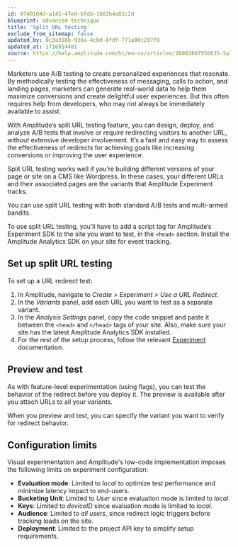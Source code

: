```yaml
---
id: 0740104d-a145-47ed-bfdb-1882b4a81c2d
blueprint: advanced-technique
title: 'Split URL testing'
exclude_from_sitemap: false
updated_by: 0c3a318b-936a-4cbd-8fdf-771a90c297f0
updated_at: 1716914401
source: https://help.amplitude.com/hc/en-us/articles/26003807556635-Split-URL-testing
---
```

Marketers use A/B testing to create personalized experiences that resonate. By methodically testing the effectiveness of messaging, calls to action, and landing pages, marketers can generate real-world data to help them maximize conversions and create delightful user experiences. But this often requires help from developers, who may not always be immediately available to assist.

With Amplitude’s split URL testing feature, you can design, deploy, and analyze A/B tests that involve or require redirecting visitors to another URL, without extensive developer involvement. It’s a fast and easy way to assess the effectiveness of redirects for achieving goals like increasing conversions or improving the user experience.

Split URL testing works well if you’re building different versions of your page or site on a CMS like Wordpress. In these cases, your different URLs and their associated pages are the variants that Amplitude Experiment tracks.

You can use split URL testing with both standard A/B tests and multi-armed bandits.

To use split URL testing, you’ll have to add a script tag for Amplitude’s Experiment SDK to the site you want to test, in the `<head>` section. Install the Amplitude Analytics SDK on your site for event tracking.

## Set up split URL testing

To set up a URL redirect test:

1. In Amplitude, navigate to *Create > Experiment > Use a URL Redirect*.
2. In the *Variants* panel, add each URL you want to test as a separate variant.
3. In the *Analysis Settings* panel, copy the code snippet and paste it between the `<head>` and `</head>` tags of your site. Also, make sure your site has the latest Amplitude Analytics SDK installed.
4. For the rest of the setup process, follow the relevant [Experiment](/docs/experiment) documentation.

## Preview and test

As with feature-level experimentation (using flags), you can test the behavior of the redirect before you deploy it. The preview is available after you attach URLs to all your variants.

When you preview and test, you can specify the variant you want to verify for redirect behavior.

## Configuration limits

Visual experimentation and Amplitude's low-code implementation imposes the following limits on experiment configuration:

* **Evaluation mode**: Limited to *local* to optimize test performance and minimize latency impact to end-users.
* **Bucketing Unit**: Limited to *User* since evaluation mode is limited to *local*.
* **Keys**: Limited to *deviceID* since evaluation mode is limited to *local*.
* **Audience**: Limited to *all users*, since redirect logic triggers before tracking loads on the site.
* **Deployment**: Limited to the project API key to simplify setup requirements.